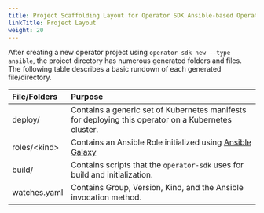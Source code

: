 ```yaml
---
title: Project Scaffolding Layout for Operator SDK Ansible-based Operators
linkTitle: Project Layout
weight: 20
---
```


After creating a new operator project using
`operator-sdk new --type ansible`, the project directory has numerous generated folders and files. The following table describes a basic rundown of each generated file/directory.


| File/Folders   | Purpose                           |
| :---           | :--- |
| deploy/ | Contains a generic set of Kubernetes manifests for deploying this operator on a Kubernetes cluster. |
| roles/\<kind> | Contains an Ansible Role initialized using [Ansible Galaxy](https://docs.ansible.com/ansible/latest/reference_appendices/galaxy.html) |
| build/ | Contains scripts that the `operator-sdk` uses for build and initialization. |
| watches.yaml | Contains Group, Version, Kind, and the Ansible invocation method. |
